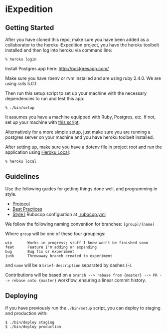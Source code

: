 # iExpedition

## Getting Started

After you have cloned this repo, make sure you have been added as a collaborator to the heroku iExpedition project, you have the heroku toolbelt installed and then log into heroku via command line:

    % heroku login

Install Postgres.app here: http://postgresapp.com/

Make sure you have rbenv or rvm installed and are using ruby 2.4.0. We are using rails 5.0.1

Then run this setup script to set up your machine with the necessary dependencies to run and test this app:

    % ./bin/setup

It assumes you have a machine equipped with Ruby, Postgres, etc. If not, set up
your machine with [this script].

[this script]: https://github.com/thoughtbot/laptop

Alternatively for a more simple setup, just make sure you are running a postgres server on your machine and you have heroku toolbelt installed.

After setting up, make sure you have a dotenv file in project root and run the application using [Heroku Local]:

    % heroku local

[Heroku Local]: https://devcenter.heroku.com/articles/heroku-local

## Guidelines

Use the following guides for getting things done well, and
programming in style.

* [Protocol](http://github.com/thoughtbot/guides/blob/master/protocol)
* [Best Practices](http://github.com/thoughtbot/guides/blob/master/best-practices)
* [Style I](https://github.com/bbatsov/rubocop)
Rubocop configuation at [.rubocop.yml](.rubocop.yml)

We follow the following naming convention for branches:
`[group]/[name]`

Where `group` will be one of these four groupings:
```
wip       Works in progress; stuff I know won't be finished soon
feat      Feature I'm adding or expanding
bug       Bug fix or experiment
junk      Throwaway branch created to experiment
```
and `name` will be a `brief-description` separated by dashes (-).

Contributions will be based on a `branch --> rebase from {master} --> PR --> rebase onto {master}` workflow, ensuring a linear commit history.

## Deploying

If you have previously run the `./bin/setup` script,
you can deploy to staging and production with:

    $ ./bin/deploy staging
    $ ./bin/deploy production

